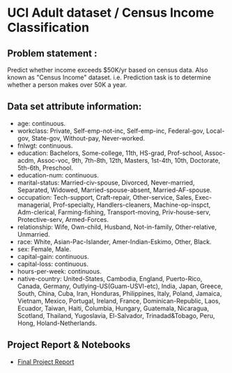 UCI Adult dataset / Census Income Classification
================

Problem statement :
-------------------

Predict whether income exceeds $50K/yr based on census data. Also known as "Census Income" dataset. i.e. Prediction task is to determine whether a person makes over 50K a year.

Data set attribute information:
-------------------------------

-   age: continuous.
-   workclass: Private, Self-emp-not-inc, Self-emp-inc, Federal-gov, Local-gov, State-gov, Without-pay, Never-worked.
-   fnlwgt: continuous.
-   education: Bachelors, Some-college, 11th, HS-grad, Prof-school, Assoc-acdm, Assoc-voc, 9th, 7th-8th, 12th, Masters, 1st-4th, 10th, Doctorate, 5th-6th, Preschool.
-   education-num: continuous.
-   marital-status: Married-civ-spouse, Divorced, Never-married, Separated, Widowed, Married-spouse-absent, Married-AF-spouse.
-   occupation: Tech-support, Craft-repair, Other-service, Sales, Exec-managerial, Prof-specialty, Handlers-cleaners, Machine-op-inspct, Adm-clerical, Farming-fishing, Transport-moving, Priv-house-serv, Protective-serv, Armed-Forces.
-   relationship: Wife, Own-child, Husband, Not-in-family, Other-relative, Unmarried.
-   race: White, Asian-Pac-Islander, Amer-Indian-Eskimo, Other, Black.
-   sex: Female, Male.
-   capital-gain: continuous.
-   capital-loss: continuous.
-   hours-per-week: continuous.
-   native-country: United-States, Cambodia, England, Puerto-Rico, Canada, Germany, Outlying-US(Guam-USVI-etc), India, Japan, Greece, South, China, Cuba, Iran, Honduras, Philippines, Italy, Poland, Jamaica, Vietnam, Mexico, Portugal, Ireland, France, Dominican-Republic, Laos, Ecuador, Taiwan, Haiti, Columbia, Hungary, Guatemala, Nicaragua, Scotland, Thailand, Yugoslavia, El-Salvador, Trinadad&Tobago, Peru, Hong, Holand-Netherlands.

Project Report & Notebooks
--------------------------

-   [Final Project Report](https://github.com/dattatrayshinde/UCI-AdultDataset-ClassificationProblem/blob/master/Project%20Report%20Final.pdf)
